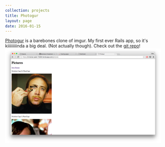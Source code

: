 ```yaml
---
collection: projects
title: Photogur
layout: page
date: 2016-01-15
---
```


[Photogur](https://immense-peak-73305.herokuapp.com/pictures) is a barebones clone of imgur. My first ever Rails app, so it's kiiiiiiiiinda a big deal. (Not actually though).
Check out the  [git repo](https://github.com/bowmanmike/photogur)!
![Photogur](/assets/photogur_screenshot.png)
